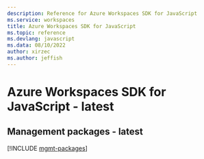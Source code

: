 ```yaml
---
description: Reference for Azure Workspaces SDK for JavaScript
ms.service: workspaces
title: Azure Workspaces SDK for JavaScript
ms.topic: reference
ms.devlang: javascript
ms.data: 08/10/2022
author: xirzec
ms.author: jeffish
---
```

# Azure Workspaces SDK for JavaScript - latest

## Management packages - latest
[!INCLUDE [mgmt-packages](workspaces-mgmt-index.md)]